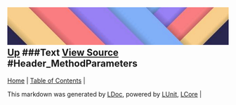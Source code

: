 ![](../Content/LDoc-banner-small.png "")
[Up](Text.md)
###Text
[View Source](Text.md)
#Header_MethodParameters
---

[Home](../../README.md) | [Table of Contents](../../TableOfContents.md) | 


This markdown was generated by [LDoc](https://github.com/CodeSingularity/LDoc), powered by [LUnit](https://github.com/CodeSingularity/LUnit), [LCore](https://github.com/CodeSingularity/LCore) | 

